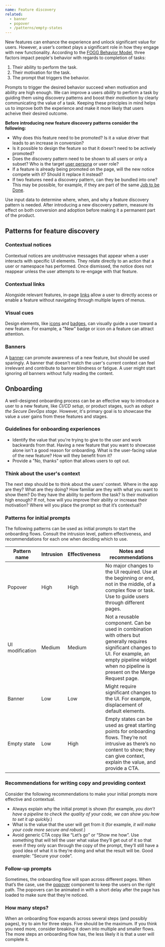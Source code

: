 ```yaml
---
name: Feature discovery
related:
  - banner
  - popover
  - /patterns/empty-states
---
```


New features can enhance the experience and unlock significant value for users. However, a user’s context plays a significant role in how they engage with new functionality. According to the [FOGG Behavior Model](https://behaviormodel.org/), three factors impact people's behavior with regards to completion of tasks:

1. Their ability to perform the task.
2. Their motivation for the task.
3. The prompt that triggers the behavior.


Prompts to trigger the desired behavior succeed when motivation and ability are high enough. We can improve a users _ability_ to perform a task by guiding them using discovery patterns and boost their _motivation_ by clearly communicating the value of a task. Keeping these principles in mind helps us to improve both the experience and make it more likely that users acheive their desired outcome. 

**Before introducing new feature discovery patterns consider the following:**

* Why does this feature need to be promoted? Is it a value driver that leads to an increase in conversion?
* Is it possible to design the feature so that it doesn't need to be actively promoted? 
* Does the discovery pattern need to be shown to all users or only a subset? Who is the target [user persona](https://about.gitlab.com/handbook/marketing/strategic-marketing/roles-personas/#user-personas) or user role?
* If a feature is already being promoted on the page, will the new notice compete with it? Should it replace it instead?
* If two features need a discovery pattern, can they be bundled into one? This may be possible, for example, if they are part of the same [Job to be Done](https://about.gitlab.com/handbook/engineering/ux/jobs-to-be-done/).

Use input data to determine where, when, and why a feature discovery pattern is needed. After introducing a new discovery pattern, measure its effect on both conversion and adoption before making it a permanent part of the product.

## Patterns for feature discovery

### Contextual notices

Contextual notices are unobtrusive messages that appear when a user interacts with specific UI elements. They relate directly to an action that a user or namespace has performed. Once dismissed, the notice does not reappear unless the user attempts to re-engage with that feature. 

<figure-img alt="Contextual menu example" label="Contextual menus can reveal additional features relevant to the selected item" src="/img/contextual-menu-example.svg"></figure-img>

### Contextual links

Alongside relevant features, in-page [links](/components/link) allow a user to directly access or enable a feature without navigating through multiple layers of menus. 

<figure-img alt="Contextual link example" label="" src="/img/contextual-link-example.svg"></figure-img>

### Visual cues

Design elements, like [icons](/product-foundations/iconography/icons) and [badges](/components/badge), can visually guide a user toward a new feature. For example, a "New" badge or icon on a feature can attract attention.

<figure-img alt="Visual cues example" label="" src="/img/visual-cues.svg"></figure-img>

### Banners

A [banner](/components/banner) can promote awareness of a new feature, but should be used sparingly. A banner that doesn't match the user's current context can feel irrelevant and contribute to banner blindness or fatigue. A user might start ignoring _all_ banners without fully reading the content. 

<story-viewer component="base-banner" story="no-image" title="Promotion"></story-viewer>

## Onboarding

A well-designed onboarding process can be an effective way to introduce a user to a new feature, like _CI/CD setup_, or product stages, such as _adopt the Secure DevOps stage_. However, it's primary goal is to showcase the value a user gains from these features and stages.

### Guidelines for onboarding experiences

* Identify the value that you're trying to give to the user and work backwards from that. Having a new feature that you want to showcase alone isn't a good reason for onboarding. What is the user-facing value of the new feature? How will they benefit from it?
* Provide a "No, thanks" option that allows users to opt out.

### Think about the user's context

The next step should be to think about the users’ context. Where in the app are they? What are they doing? How familiar are they with what you want to show them? Do they have the ability to perform the task? Is their motivation high enough? If not, how will you improve their ability or increase their motivation? Where will you place the prompt so that it’s contextual?

### Patterns for initial prompts

The following patterns can be used as initial prompts to start the onboarding flows. Consult the intrusion level, pattern effectiveness, and recommendations for each one when deciding which to use.

| Pattern name    | Intrusion | Effectiveness | Notes and recommendations                                                                                                                                                                                       |
| --------------- | --------- | ------------- | --------------------------------------------------------------------------------------------------------------------------------------------------------------------------------------------------------------- |
| Popover         | High      | High          | No major changes to the UI required. Use at the beginning or end, not in the middle, of a complex flow or task. Use to guide users through different pages.                                                     |
| UI modification | Medium    | Medium        | Not a reusable component. Can be used in combination with others but generally requires significant changes to UI. For example, an empty pipeline widget when no pipeline is present on the Merge Request page. |
| Banner          | Low       | Low           | Might require significant changes to the UI. For example, displacement of default elements.                                                                                                                     |
| Empty state     | Low       | High          | Empty states can be used as great starting points for onboarding flows. They’re not intrusive as there’s no content to show; they can give context, explain the value, and provide a CTA.                       |

### Recommendations for writing copy and providing context

Consider the following recommendations to make your initial prompts more effective and contextual.

* Always explain why the initial prompt is shown (for example, _you don’t have a pipeline to check the quality of your code, we can show you how to set it up quickly._)
* What is the value that the user will get from it (for example, _it will make your code more secure and robust._)
* Avoid generic CTA copy like “Let’s go” or “Show me how”. Use something that will tell the user what value they’ll get out of it so that even if they only scan through the copy of the prompt, they’ll still have a good idea of what it is they’re doing and what the result will be. Good example: ”Secure your code”.

### Follow-up prompts

Sometimes, the onboarding flow will span across different pages. When that’s the case, use the [popover](/components/popover) component to keep the users on the right path. The popovers can be animated in with a short delay after the page has loaded to make sure that they’re noticed.

### How many steps?

When an onboarding flow expands across several steps (and possibly pages), try to aim for three steps. Five should be the maximum. If you think you need more, consider breaking it down into multiple and smaller flows. The more steps an onboarding flow has, the less likely it is that a user will complete it.
